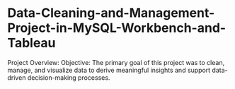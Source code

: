 # Data-Cleaning-and-Management-Project-in-MySQL-Workbench-and-Tableau
Project Overview: Objective: The primary goal of this project was to clean, manage, and visualize data to derive meaningful insights and support data-driven decision-making processes. 
